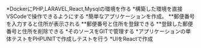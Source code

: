 *DockerにPHP,LARAVEL,React,Mysqlの環境を作る
*構築した環境を直接VSCodeで操作できるようにする
*簡単なアプリケーションを作成。
**郵便番号を入力すると住所が表示される
**郵便番号と住所を登録できる
**登録した郵便番号と住所を削除できる
*そのソースをGITで管理する
*アプリケーションの単体テストをPHPUNITで作成しテストを行う
*UIをReactで作成
